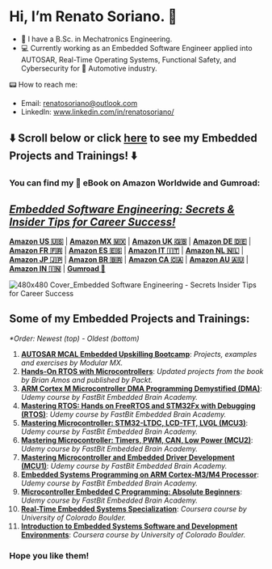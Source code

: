 # Hi, I’m Renato Soriano. 👋
- 🤖 I have a B.Sc. in Mechatronics Engineering.
- 💻 Currently working as an Embedded Software Engineer applied into AUTOSAR, Real-Time Operating Systems, Functional Safety, and Cybersecurity for 🚙 Automotive industry.

📟 How to reach me: 
- Email: renatosoriano@outlook.com
- LinkedIn: www.linkedin.com/in/renatosoriano/

## **⬇️ Scroll below or click [here](#some-of-my-embedded-projects-and-trainings) to see my Embedded Projects and Trainings! ⬇️** 

### **You can find my 📘 eBook on Amazon Worldwide and Gumroad:** 
## <ins>_Embedded Software Engineering: Secrets & Insider Tips for Career Success!_<ins>

**[Amazon US 🇺🇸](https://www.amazon.com/dp/B0CX5XXSPP)** | **[Amazon MX 🇲🇽](https://www.amazon.com.mx/dp/B0CX5XXSPP)** | **[Amazon UK 🇬🇧](https://www.amazon.co.uk/dp/B0CX5XXSPP)** | **[Amazon DE 🇩🇪](https://www.amazon.de/dp/B0CX5XXSPP)** | **[Amazon FR 🇫🇷](https://www.amazon.fr/dp/B0CX5XXSPP)** | **[Amazon ES 🇪🇸](https://www.amazon.es/dp/B0CX5XXSPP)** | **[Amazon IT 🇮🇹](https://www.amazon.it/dp/B0CX5XXSPP)** | **[Amazon NL 🇳🇱](https://www.amazon.nl/dp/B0CX5XXSPP)** | **[Amazon JP 🇯🇵](https://www.amazon.co.jp/dp/B0CX5XXSPP)** | **[Amazon BR 🇧🇷](https://www.amazon.com.br/dp/B0CX5XXSPP)** | **[Amazon CA 🇨🇦](https://www.amazon.ca/dp/B0CX5XXSPP)** | **[Amazon AU 🇦🇺](https://www.amazon.com.au/dp/B0CX5XXSPP)** | **[Amazon IN 🇮🇳](https://www.amazon.in/dp/B0CX5XXSPP)** | **[Gumroad 👾](https://renatosoriano.gumroad.com/l/CareerSuccessEmbedded/5c3dkg3)**

![480x480 Cover_Embedded Software Engineering - Secrets   Insider Tips for Career Success](https://github.com/user-attachments/assets/285293ea-4e75-480c-8752-0eee94a97771)

## Some of my Embedded Projects and Trainings:
_*Order: Newest (top) - Oldest (bottom)_

1.  **[AUTOSAR MCAL Embedded Upskilling Bootcamp](https://github.com/renatosoriano/AUTOSAR-MCAL-Embedded-Upskilling-Bootcamp)**: _Projects, examples and exercises by Modular MX._
2. **[Hands-On RTOS with Microcontrollers](https://github.com/renatosoriano/Hands-On-RTOS-with-Microcontrollers-Book-Projects)**: _Updated projects from the book by Brian Amos and published by Packt._
3. **[ARM Cortex M Microcontroller DMA Programming Demystified (DMA)](https://github.com/renatosoriano/Udemy-Embedded-Course8_ARM-Cortex-M-Microcontroller-DMA-Programming-Demystified)**: _Udemy course by FastBit Embedded Brain Academy._
4. **[Mastering RTOS: Hands on FreeRTOS and STM32Fx with Debugging (RTOS)](https://github.com/renatosoriano/Udemy-Embedded-Course7_Mastering-RTOS-Hands-on-FreeRTOS-and-STM32Fx-with-Debugging)**: _Udemy course by FastBit Embedded Brain Academy._
5. **[Mastering Microcontroller: STM32-LTDC, LCD-TFT, LVGL (MCU3)](https://github.com/renatosoriano/Udemy-Embedded-Course5_Mastering-Microcontroller-STM32-LTDC-LCD-TFT-LVGL-MCU3)**: _Udemy course by FastBit Embedded Brain Academy._
6. **[Mastering Microcontroller: Timers, PWM, CAN, Low Power (MCU2)](https://github.com/renatosoriano/Udemy-Embedded-Course4_Mastering-Microcontroller-Timers-PWM-CAN-Low-Power-MCU2)**: _Udemy course by FastBit Embedded Brain Academy._
7. **[Mastering Microcontroller and Embedded Driver Development (MCU1)](https://github.com/renatosoriano/Udemy-Embedded-Course3_Mastering-Microcontroller-and-Embedded-Driver-Development-MCU1)**: _Udemy course by FastBit Embedded Brain Academy._
8. **[Embedded Systems Programming on ARM Cortex-M3/M4 Processor](https://github.com/renatosoriano/Udemy-Embedded-Course2_Embedded-Systems-Programming-on-ARM-Cortex-M3-M4-Processor)**: _Udemy course by FastBit Embedded Brain Academy._
9. **[Microcontroller Embedded C Programming: Absolute Beginners](https://github.com/renatosoriano/Udemy-Embedded-Course1_Microcontroller-Embedded-C-Programming-Absolute-Beginners)**: _Udemy course by FastBit Embedded Brain Academy._
10. **[Real-Time Embedded Systems Specialization](https://github.com/renatosoriano/Coursera_Real-Time-Embedded-Systems-Specialization)**: _Coursera course by University of Colorado Boulder._
11. **[Introduction to Embedded Systems Software and Development Environments](https://github.com/renatosoriano/Coursera_Introduction-to-Embedded-Systems-Software-and-Development-Environments)**: _Coursera course by University of Colorado Boulder._

### Hope you like them!


<!---
renatosoriano/renatosoriano is a ✨ special ✨ repository because its `README.md` (this file) appears on your GitHub profile.
You can click the Preview link to take a look at your changes.
--->
